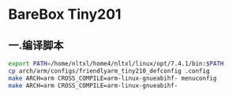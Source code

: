 # **BareBox Tiny201**



## 一.**编译脚本**

```bash
export PATH=/home/nltxl/home4/nltxl/linux/opt/7.4.1/bin:$PATH
cp arch/arm/configs/friendlyarm_tiny210_defconfig .config
make ARCH=arm CROSS_COMPILE=arm-linux-gnueabihf- menuconfig
make ARCH=arm CROSS_COMPILE=arm-linux-gnueabihf-
```

